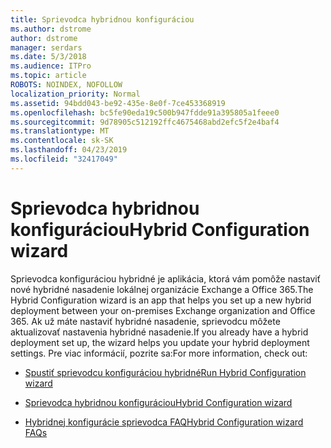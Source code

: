```yaml
---
title: Sprievodca hybridnou konfiguráciou
ms.author: dstrome
author: dstrome
manager: serdars
ms.date: 5/3/2018
ms.audience: ITPro
ms.topic: article
ROBOTS: NOINDEX, NOFOLLOW
localization_priority: Normal
ms.assetid: 94bdd043-be92-435e-8e0f-7ce453368919
ms.openlocfilehash: bc5fe90eda19c500b947fdde91a395805a1feee0
ms.sourcegitcommit: 9d78905c512192ffc4675468abd2efc5f2e4baf4
ms.translationtype: MT
ms.contentlocale: sk-SK
ms.lasthandoff: 04/23/2019
ms.locfileid: "32417049"
---
```

# <a name="hybrid-configuration-wizard"></a><span data-ttu-id="c552c-102">Sprievodca hybridnou konfiguráciou</span><span class="sxs-lookup"><span data-stu-id="c552c-102">Hybrid Configuration wizard</span></span>

<span data-ttu-id="c552c-103">Sprievodca konfiguráciou hybridné je aplikácia, ktorá vám pomôže nastaviť nové hybridné nasadenie lokálnej organizácie Exchange a Office 365.</span><span class="sxs-lookup"><span data-stu-id="c552c-103">The Hybrid Configuration wizard is an app that helps you set up a new hybrid deployment between your on-premises Exchange organization and Office 365.</span></span> <span data-ttu-id="c552c-104">Ak už máte nastaviť hybridné nasadenie, sprievodcu môžete aktualizovať nastavenia hybridné nasadenie.</span><span class="sxs-lookup"><span data-stu-id="c552c-104">If you already have a hybrid deployment set up, the wizard helps you update your hybrid deployment settings.</span></span> <span data-ttu-id="c552c-105">Pre viac informácií, pozrite sa:</span><span class="sxs-lookup"><span data-stu-id="c552c-105">For more information, check out:</span></span>
  
- [<span data-ttu-id="c552c-106">Spustiť sprievodcu konfiguráciou hybridné</span><span class="sxs-lookup"><span data-stu-id="c552c-106">Run Hybrid Configuration wizard</span></span>](https://technet.microsoft.com/library/mt595788%28v=exchg.150%29.aspx)
    
- [<span data-ttu-id="c552c-107">Sprievodca hybridnou konfiguráciou</span><span class="sxs-lookup"><span data-stu-id="c552c-107">Hybrid Configuration wizard</span></span>](https://technet.microsoft.com/library/hh529921%28v=exchg.150%29.aspx)
    
- [<span data-ttu-id="c552c-108">Hybridnej konfigurácie sprievodca FAQ</span><span class="sxs-lookup"><span data-stu-id="c552c-108">Hybrid Configuration wizard FAQs</span></span>](https://technet.microsoft.com/library/mt488940%28v=exchg.150%29.aspx)
    

